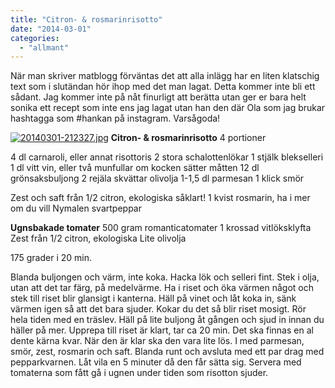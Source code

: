 ```yaml
---
title: "Citron- & rosmarinrisotto"
date: "2014-03-01"
categories: 
  - "allmant"
---
```


När man skriver matblogg förväntas det att alla inlägg har en liten klatschig text som i slutändan hör ihop med det man lagat. Detta kommer inte bli ett sådant. Jag kommer inte på nåt finurligt att berätta utan ger er bara helt sonika ett recept som inte ens jag lagat utan han den där Ola som jag brukar hashtagga som #hankan på instagram. Varsågoda!  
  
[![20140301-212327.jpg](images/20140301-212327.jpg)](http://import.local/wp-content/uploads/2014/03/20140301-212327.jpg) **Citron- & rosmarinrisotto** 4 portioner

4 dl carnaroli, eller annat risottoris 2 stora schalottenlökar 1 stjälk blekselleri 1 dl vitt vin, eller två munfullar om kocken sätter måtten 12 dl grönsaksbuljong 2 rejäla skvättar olivolja 1-1,5 dl parmesan 1 klick smör

Zest och saft från 1/2 citron, ekologiska såklart! 1 kvist rosmarin, ha i mer om du vill Nymalen svartpeppar

**Ugnsbakade tomater** 500 gram romanticatomater 1 krossad vitlöksklyfta Zest från 1/2 citron, ekologiska Lite olivolja

175 grader i 20 min.

Blanda buljongen och värm, inte koka. Hacka lök och selleri fint. Stek i olja, utan att det tar färg, på medelvärme. Ha i riset och öka värmen något och stek till riset blir glansigt i kanterna. Häll på vinet och låt koka in, sänk värmen igen så att det bara sjuder. Kokar du det så blir riset mosigt. Rör hela tiden med en träslev. Häll på lite buljong åt gången och sjud in innan du häller på mer. Upprepa till riset är klart, tar ca 20 min. Det ska finnas en al dente kärna kvar. När den är klar ska den vara lite lös. I med parmesan, smör, zest, rosmarin och saft. Blanda runt och avsluta med ett par drag med pepparkvarnen. Låt vila en 5 minuter då den får sätta sig. Servera med tomaterna som fått gå i ugnen under tiden som risotton sjuder.
